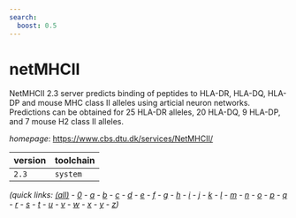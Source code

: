 ```yaml
---
search:
  boost: 0.5
---
```

# netMHCII

NetMHCII 2.3 server predicts binding of peptides to HLA-DR,  HLA-DQ, HLA-DP and mouse MHC class II alleles using articial neuron networks.  Predictions can be obtained for 25 HLA-DR alleles, 20 HLA-DQ, 9 HLA-DP, and  7 mouse H2 class II alleles.

*homepage*: <https://www.cbs.dtu.dk/services/NetMHCII/>

version | toolchain
--------|----------
``2.3`` | ``system``


*(quick links: [(all)](../index.md) - [0](../0/index.md) - [a](../a/index.md) - [b](../b/index.md) - [c](../c/index.md) - [d](../d/index.md) - [e](../e/index.md) - [f](../f/index.md) - [g](../g/index.md) - [h](../h/index.md) - [i](../i/index.md) - [j](../j/index.md) - [k](../k/index.md) - [l](../l/index.md) - [m](../m/index.md) - [n](../n/index.md) - [o](../o/index.md) - [p](../p/index.md) - [q](../q/index.md) - [r](../r/index.md) - [s](../s/index.md) - [t](../t/index.md) - [u](../u/index.md) - [v](../v/index.md) - [w](../w/index.md) - [x](../x/index.md) - [y](../y/index.md) - [z](../z/index.md))*

